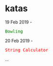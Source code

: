 # katas
19 Feb 2019 - <pre style="color: green">Bowling</pre>
20 Feb 2019 - <pre style="color: red">String Calculator</pre> 
...
